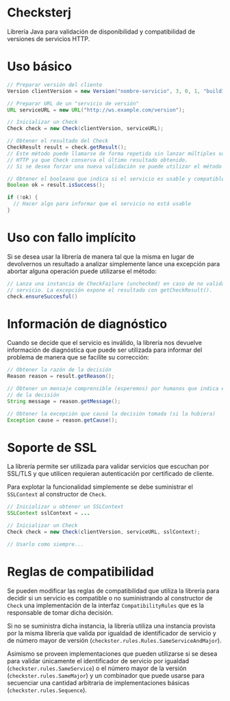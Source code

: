 Checksterj
==========

Librería Java para validación de disponibilidad y compatibilidad de versiones de
servicios HTTP.

Uso básico
==========

```java
// Preparar versión del cliente
Version clientVersion = new Version("nombre-servicio", 3, 0, 1, "build1");

// Preparar URL de un "servicio de versión"
URL serviceURL = new URL("http://ws.example.com/version");

// Inicializar un Check
Check check = new Check(clientVersion, serviceURL);

// Obtener el resultado del Check
CheckResult result = check.getResult();
// Este método puede llamarse de forma repetida sin lanzar múltiples solicitudes
// HTTP ya que Check conserva el último resultado obtenido.
// Si se desea forzar una nueva validación se puede utilizar el método check.run()

// Obtener el booleano que indica si el servicio es usable y compatible o no
Boolean ok = result.isSuccess();

if (!ok) {
  // Hacer algo para informar que el servicio no está usable
}
```

Uso con fallo implícito
=======================

Si se desea usar la librería de manera tal que la misma en lugar de devolvernos
un resultado a analizar simplemente lance una excepción para abortar alguna
operación puede utilizarse el método:

```java
// Lanza una instancia de CheckFailure (unchecked) en caso de no validarse el
// servicio. La excepción expone el resultado con getCheckResult().
check.ensureSuccesful()
```

Información de diagnóstico
==========================

Cuando se decide que el servicio es inválido, la librería nos devuelve
información de diagnóstica que puede ser utilizada para informar del problema
de manera que se facilite su corrección:

```java
// Obtener la razón de la decisión
Reason reason = result.getReason();

// Obtener un mensaje comprensible (esperemos) por humanos que indica el motivo
// de la decisión
String message = reason.getMessage();

// Obtener la excepción que causó la decisión tomada (si la hubiera)
Exception cause = reason.getCause();
```

Soporte de SSL
==============

La librería permite ser utilizada para validar servicios que escuchan por
SSL/TLS y que utilicen requieran autenticación por certificado de cliente.

Para explotar la funcionalidad simplemente se debe suministrar el `SSLContext` al
constructor de `Check`.

```java
// Inicializar u obtener un SSLContext
SSLContext sslContext = ...

// Inicializar un Check
Check check = new Check(clientVersion, serviceURL, sslContext);

// Usarlo como siempre...
```

Reglas de compatibilidad
========================

Se pueden modificar las reglas de compatibilidad que utiliza la librería para
decidir si un servicio es compatible o no suministrando al constructor de `Check`
una implementación de la interfaz `CompatibilityRules` que es la responsable de
tomar dicha decisión.

Si no se suministra dicha instancia, la librería utiliza una instancia provista
por la misma librería que valida por igualdad de identificador de servicio y de
número mayor de versión (`checkster.rules.Rules.SameServiceAndMajor`).

Asimismo se proveen implementaciones que pueden utilizarse si se desea para
validar únicamente el identificador de servicio por igualdad
(`checkster.rules.SameService`) o el número mayor de la versión
(`checkster.rules.SameMajor`) y un combinador que puede usarse para secuenciar
una cantidad arbitraria de implementaciones básicas (`checkster.rules.Sequence`).
